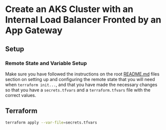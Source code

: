 # Create an AKS Cluster with an Internal Load Balancer Fronted by an App Gateway

## Setup

### Remote State and Variable Setup

Make sure you have followed the instructions on the root [README.md](../README.md) files section on setting
up and configuring the remote state that you will need when `terraform init...`, and that you have made the
necessary changes so that you have a `secrets.tfvars` and a `terraform.tfvars` file with the correct values.

## Terraform

```bash
terraform apply --var-file=secrets.tfvars
```
